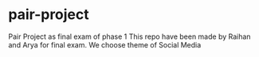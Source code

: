 # pair-project

Pair Project as final exam of phase 1
This repo have been made by Raihan and Arya for final exam.
We choose theme of Social Media
